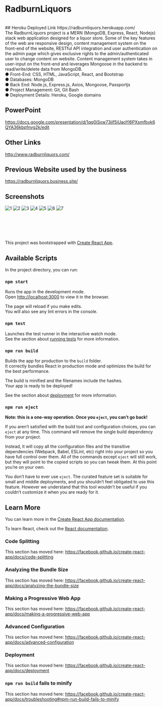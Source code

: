 # RadburnLiquors
<br />
## Heroku Deployed Link
https://radburnliquors.herokuapp.com/
<br />
The RadburnLiquors project is a MERN (MongoDB, Express, React, Nodejs) stack web application designed for a liquor store. Some of the key features of the web are responsive design, content management system on the front-end of the website, RESTful API integration and user authentication on the admin page which gives exclusive rights to the admin/authenticated user to change content on website. Content management system takes in user-input on the front-end and leverages Mongoose in the backend to read/write/delete data from MongoDB. 
<br />
● Front-End: CSS, HTML, JavaScript, React, and Bootstrap
<br />
● Databases: MongoDB	
<br />
● Back End: Node.js, Express.js, Axios, Mongoose, Passportjs	
<br />
● Project Management: Git, Git Bash
<br />
● Deployment Details: Heroku, Google domains
<br />

## PowerPoint
https://docs.google.com/presentation/d/1qq0iSxw73ijf5iUaoYl6PXsmfbvk6QYA36kbpfnvg2k/edit
<br />

## Other Links
 http://www.radburnliquors.com/
 <br />
 
## Previous Website used by the business 
 https://radburnliquors.business.site/
 <br />
 
## Screenshots
![1](https://user-images.githubusercontent.com/45401070/54795213-a0633a00-4c21-11e9-8d11-e473dfcd1449.PNG)
![2](https://user-images.githubusercontent.com/45401070/54795214-a0633a00-4c21-11e9-8c82-0d75e8664ff6.PNG)
![3](https://user-images.githubusercontent.com/45401070/54795215-a0633a00-4c21-11e9-94ef-f082b62fd739.PNG)
![4](https://user-images.githubusercontent.com/45401070/54795216-a0633a00-4c21-11e9-91cd-ac9a074327a2.PNG)
![5](https://user-images.githubusercontent.com/45401070/54795217-a0633a00-4c21-11e9-825d-fff0bdc7b698.PNG)
![6](https://user-images.githubusercontent.com/45401070/54795218-a0fbd080-4c21-11e9-8ce2-9ab2b27d8c1c.PNG)
![7](https://user-images.githubusercontent.com/45401070/54795219-a0fbd080-4c21-11e9-96ee-aed83e254b85.PNG)

<br /><br /><br /><br />


This project was bootstrapped with [Create React App](https://github.com/facebook/create-react-app).

## Available Scripts

In the project directory, you can run:

### `npm start`

Runs the app in the development mode.<br>
Open [http://localhost:3000](http://localhost:3000) to view it in the browser.

The page will reload if you make edits.<br>
You will also see any lint errors in the console.

### `npm test`

Launches the test runner in the interactive watch mode.<br>
See the section about [running tests](https://facebook.github.io/create-react-app/docs/running-tests) for more information.

### `npm run build`

Builds the app for production to the `build` folder.<br>
It correctly bundles React in production mode and optimizes the build for the best performance.

The build is minified and the filenames include the hashes.<br>
Your app is ready to be deployed!

See the section about [deployment](https://facebook.github.io/create-react-app/docs/deployment) for more information.

### `npm run eject`

**Note: this is a one-way operation. Once you `eject`, you can’t go back!**

If you aren’t satisfied with the build tool and configuration choices, you can `eject` at any time. This command will remove the single build dependency from your project.

Instead, it will copy all the configuration files and the transitive dependencies (Webpack, Babel, ESLint, etc) right into your project so you have full control over them. All of the commands except `eject` will still work, but they will point to the copied scripts so you can tweak them. At this point you’re on your own.

You don’t have to ever use `eject`. The curated feature set is suitable for small and middle deployments, and you shouldn’t feel obligated to use this feature. However we understand that this tool wouldn’t be useful if you couldn’t customize it when you are ready for it.

## Learn More

You can learn more in the [Create React App documentation](https://facebook.github.io/create-react-app/docs/getting-started).

To learn React, check out the [React documentation](https://reactjs.org/).

### Code Splitting

This section has moved here: https://facebook.github.io/create-react-app/docs/code-splitting

### Analyzing the Bundle Size

This section has moved here: https://facebook.github.io/create-react-app/docs/analyzing-the-bundle-size

### Making a Progressive Web App

This section has moved here: https://facebook.github.io/create-react-app/docs/making-a-progressive-web-app

### Advanced Configuration

This section has moved here: https://facebook.github.io/create-react-app/docs/advanced-configuration

### Deployment

This section has moved here: https://facebook.github.io/create-react-app/docs/deployment

### `npm run build` fails to minify

This section has moved here: https://facebook.github.io/create-react-app/docs/troubleshooting#npm-run-build-fails-to-minify
